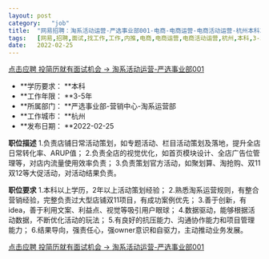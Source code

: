 ```yaml
---
layout:	post
category:	"job"
title:	"网易招聘：淘系活动运营-严选事业部001-电商-电商运营-电商活动运营-杭州本科3-5年"
tags:	[网易,招聘,面试,找工作,工作,内推,电商,电商运营,电商活动运营,杭州,本科,3-5年]
date:	2022-02-25
---
```


[点击应聘 投简历就有面试机会 -> 淘系活动运营-严选事业部001](http://mobile.bole.netease.com/bole/boleDetail?id=37750&employeeId=346f03c3cda5f04c&key=all)



- **学历要求： **本科
- **工作年限： **3-5年
- **所属部门： **严选事业部-营销中心-淘系运营部
- **工作城市： **杭州
- **发布日期： **2022-02-25



**职位描述**
1.负责店铺日常活动策划，如专题活动、栏目活动策划及落地，提升全店日常转化率、ARUP值；
2.负责全店的视觉优化，如首页模块设计、全店广告位管理等，对店内流量使用效率负责；
3.负责策划官方活动，如聚划算、淘抢购、双11双12等大促活动，对活动结果负责。



**职位要求**
1.本科以上学历，2年以上活动策划经验；
2.熟悉淘系运营规则，有整合营销经验，完整负责过大型店铺双11项目，有成功案例优先；
3.善于创新，有idea，善于利用文案、利益点、视觉等吸引用户眼球；
4.数据驱动，能够根据活动数据，不断优化活动的玩法；
5.有良好的抗压能力、沟通协作能力和项目管理能力；
6.结果导向，强责任心，强owner意识和自驱力，主动推动业务发展。



[点击应聘 投简历就有面试机会 -> 淘系活动运营-严选事业部001](http://mobile.bole.netease.com/bole/boleDetail?id=37750&employeeId=346f03c3cda5f04c&key=all)